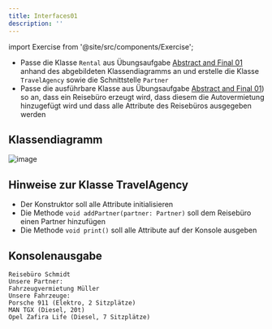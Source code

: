 ```yaml
---
title: Interfaces01
description: ''
---
```


import Exercise from '@site/src/components/Exercise';

- Passe die Klasse `Rental` aus Übungsaufgabe
  [Abstract and Final 01](../abstract-and-final/abstract-and-final01.md) anhand des abgebildeten
  Klassendiagramms an und erstelle die Klasse `TravelAgency` sowie die
  Schnittstelle `Partner`
- Passe die ausführbare Klasse aus Übungsaufgabe
  [Abstract and Final 01](../abstract-and-final/abstract-and-final01.md)) so an, dass ein Reisebüro
  erzeugt wird, dass diesem die Autovermietung hinzugefügt wird und dass alle
  Attribute des Reisebüros ausgegeben werden

## Klassendiagramm
![image](https://user-images.githubusercontent.com/47243617/209157029-141cc0aa-a425-4e36-a79b-34f6188fa223.png)

## Hinweise zur Klasse TravelAgency
- Der Konstruktor soll alle Attribute initialisieren
- Die Methode `void addPartner(partner: Partner)` soll dem Reisebüro einen Partner
  hinzufügen
- Die Methode `void print()` soll alle Attribute auf der Konsole ausgeben

## Konsolenausgabe

```console
Reisebüro Schmidt
Unsere Partner:
Fahrzeugvermietung Müller
Unsere Fahrzeuge:
Porsche 911 (Elektro, 2 Sitzplätze)
MAN TGX (Diesel, 20t)
Opel Zafira Life (Diesel, 7 Sitzplätze)
```

<Exercise pullRequest="46" branchSuffix="" />
